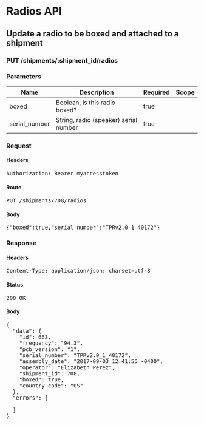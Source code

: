 # Radios API

## Update a radio to be boxed and attached to a shipment

### PUT /shipments/:shipment_id/radios

### Parameters

| Name | Description | Required | Scope |
|------|-------------|----------|-------|
| boxed | Boolean, is this radio boxed? | true |  |
| serial_number | String, radio (speaker) serial number | true |  |

### Request

#### Headers

<pre>Authorization: Bearer myaccesstoken</pre>

#### Route

<pre>PUT /shipments/708/radios</pre>

#### Body

<pre>{"boxed":true,"serial_number":"TPRv2.0_1_40172"}</pre>

### Response

#### Headers

<pre>Content-Type: application/json; charset=utf-8</pre>

#### Status

<pre>200 OK</pre>

#### Body

<pre>{
  "data": {
    "id": 663,
    "frequency": "94.3",
    "pcb_version": "1",
    "serial_number": "TPRv2.0_1_40172",
    "assembly_date": "2017-09-03 12:41:55 -0400",
    "operator": "Elizabeth Perez",
    "shipment_id": 708,
    "boxed": true,
    "country_code": "US"
  },
  "errors": [

  ]
}</pre>
